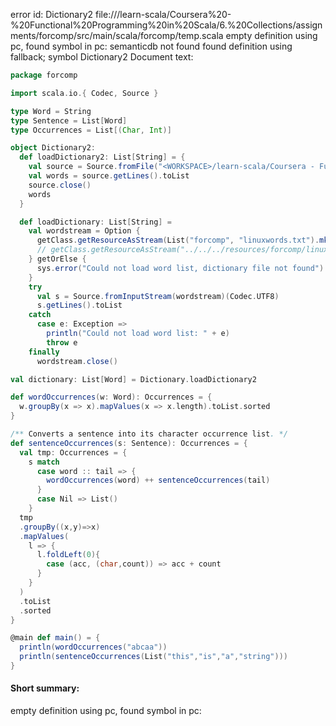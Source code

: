 error id: Dictionary2
file://<WORKSPACE>/learn-scala/Coursera%20-%20Functional%20Programming%20in%20Scala/6.%20Collections/assignments/forcomp/src/main/scala/forcomp/temp.scala
empty definition using pc, found symbol in pc: 
semanticdb not found
found definition using fallback; symbol Dictionary2
Document text:

```scala
package forcomp

import scala.io.{ Codec, Source }

type Word = String
type Sentence = List[Word]
type Occurrences = List[(Char, Int)]

object Dictionary2:
  def loadDictionary2: List[String] = {
    val source = Source.fromFile("<WORKSPACE>/learn-scala/Coursera - Functional Programming in Scala/6. Collections/assignments/forcomp/src/main/resources/forcomp/linuxwords.txt")  // Adjust the relative path
    val words = source.getLines().toList
    source.close()
    words
  }

  def loadDictionary: List[String] =
    val wordstream = Option {
      getClass.getResourceAsStream(List("forcomp", "linuxwords.txt").mkString("/", "/", ""))
      // getClass.getResourceAsStream("../../../resources/forcomp/linuxwords.txt")
    } getOrElse {
      sys.error("Could not load word list, dictionary file not found")
    }
    try
      val s = Source.fromInputStream(wordstream)(Codec.UTF8)
      s.getLines().toList
    catch
      case e: Exception =>
        println("Could not load word list: " + e)
        throw e
    finally
      wordstream.close()

val dictionary: List[Word] = Dictionary.loadDictionary2

def wordOccurrences(w: Word): Occurrences = {
  w.groupBy(x => x).mapValues(x => x.length).toList.sorted
}

/** Converts a sentence into its character occurrence list. */
def sentenceOccurrences(s: Sentence): Occurrences = {
  val tmp: Occurrences = {
    s match 
      case word :: tail => {
        wordOccurrences(word) ++ sentenceOccurrences(tail)
      }
      case Nil => List()
    }
  tmp
  .groupBy((x,y)=>x)
  .mapValues(
    l => {
      l.foldLeft(0){
        case (acc, (char,count)) => acc + count
      }
    }
  )
  .toList
  .sorted
}

@main def main() = {
  println(wordOccurrences("abcaa"))
  println(sentenceOccurrences(List("this","is","a","string")))
}
```

#### Short summary: 

empty definition using pc, found symbol in pc: 